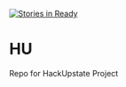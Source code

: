 [![Stories in Ready](https://badge.waffle.io/devdep/HU.png?label=ready&title=Ready)](https://waffle.io/devdep/HU)
# HU
Repo for HackUpstate Project
